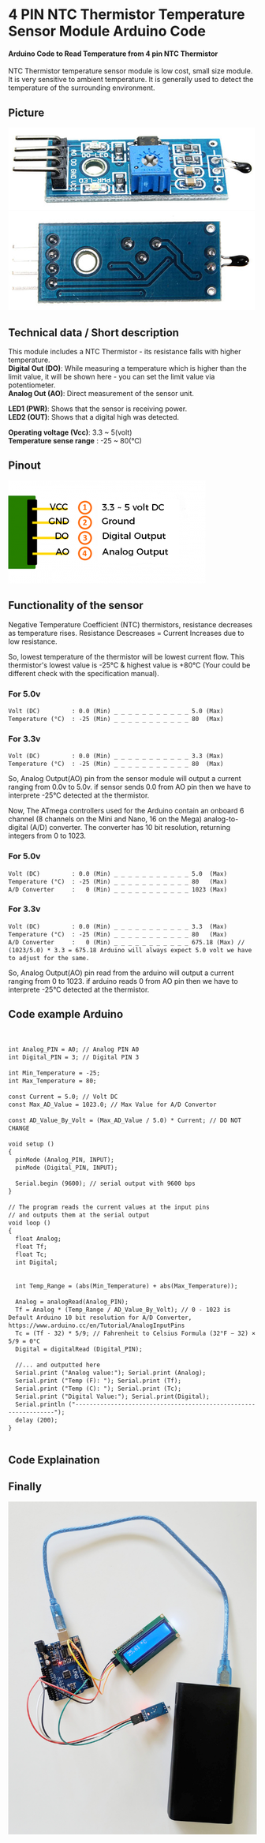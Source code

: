# 4 PIN NTC Thermistor Temperature Sensor Module Arduino Code
#### Arduino Code to Read Temperature from 4 pin NTC Thermistor

NTC Thermistor temperature sensor module is low cost, small size module. It is very sensitive to ambient temperature. It is generally used to detect the temperature of the surrounding environment.


## Picture 
![Preview1](./images/module-front.jpg)
![Preview2](./images/module-back.jpg)

## Technical data / Short description
This module includes a NTC Thermistor - its resistance falls with higher temperature.<br>
<strong>Digital Out (DO)</strong>: While measuring a temperature which is higher than the limit value, it will be shown here - you can set the limit value via potentiometer.<br>
<strong>Analog Out (AO)</strong>: Direct measurement of the sensor unit.<br>

<strong>LED1 (PWR)</strong>: Shows that the sensor is receiving power. <br>
<strong>LED2 (OUT)</strong>: Shows that a digital high was detected. <br>

<strong>Operating voltage (Vcc)</strong>: 3.3 ~ 5(volt)<br>
<strong>Temperature sense range</strong> : -25 ~ 80(°C) <br>

## Pinout
![Preview3](./images/pinout-image.png)

## Functionality of the sensor
Negative Temperature Coefficient (NTC) thermistors, resistance decreases as temperature rises.
Resistance Descreases = Current Increases due to low resistance. 

So, lowest temperature of the thermistor will be lowest current flow. This thermistor's lowest value is -25°C & highest value is +80°C (Your could be different check with the specification manual).

### For 5.0v
```
Volt (DC)         : 0.0 (Min) _ _ _ _ _ _ _ _ _ _ _ 5.0 (Max)
Temperature (°C)  : -25 (Min) _ _ _ _ _ _ _ _ _ _ _ 80  (Max)
```
### For 3.3v
```
Volt (DC)         : 0.0 (Min) _ _ _ _ _ _ _ _ _ _ _ 3.3 (Max)
Temperature (°C)  : -25 (Min) _ _ _ _ _ _ _ _ _ _ _ 80  (Max)
```
So, Analog Output(AO) pin from the sensor module will output a current ranging from 0.0v to 5.0v. if sensor sends 0.0 from AO pin then we have to interprete -25°C detected at the thermistor.

Now, The ATmega controllers used for the Arduino contain an onboard 6 channel (8 channels on the Mini and Nano, 16 on the Mega) analog-to-digital (A/D) converter. The converter has 10 bit resolution, returning integers from 0 to 1023. 
### For 5.0v
```
Volt (DC)         : 0.0 (Min) _ _ _ _ _ _ _ _ _ _ _ 5.0  (Max)
Temperature (°C)  : -25 (Min) _ _ _ _ _ _ _ _ _ _ _ 80   (Max)
A/D Converter     :   0 (Min) _ _ _ _ _ _ _ _ _ _ _ 1023 (Max)
```
### For 3.3v
```
Volt (DC)         : 0.0 (Min) _ _ _ _ _ _ _ _ _ _ _ 3.3  (Max)
Temperature (°C)  : -25 (Min) _ _ _ _ _ _ _ _ _ _ _ 80   (Max)
A/D Converter     :   0 (Min) _ _ _ _ _ _ _ _ _ _ _ 675.18 (Max) // (1023/5.0) * 3.3 = 675.18 Arduino will always expect 5.0 volt we have to adjust for the same.
```
So, Analog Output(AO) pin read from the arduino will output a current ranging from 0 to 1023. if arduino reads 0 from AO pin then we have to interprete -25°C detected at the thermistor.

## Code example Arduino
```


int Analog_PIN = A0; // Analog PIN A0
int Digital_PIN = 3; // Digital PIN 3

int Min_Temperature = -25;
int Max_Temperature = 80;

const Current = 5.0; // Volt DC
const Max_AD_Value = 1023.0; // Max Value for A/D Convertor

const AD_Value_By_Volt = (Max_AD_Value / 5.0) * Current; // DO NOT CHANGE

void setup ()
{
  pinMode (Analog_PIN, INPUT);
  pinMode (Digital_PIN, INPUT);
       
  Serial.begin (9600); // serial output with 9600 bps
}
  
// The program reads the current values at the input pins
// and outputs them at the serial output
void loop ()
{
  float Analog;
  float Tf;
  float Tc;
  int Digital;


  int Temp_Range = (abs(Min_Temperature) + abs(Max_Temperature));

  Analog = analogRead(Analog_PIN);   
  Tf = Analog * (Temp_Range / AD_Value_By_Volt); // 0 - 1023 is Default Arduino 10 bit resolution for A/D Converter, https://www.arduino.cc/en/Tutorial/AnalogInputPins
  Tc = (Tf - 32) * 5/9; // Fahrenheit to Celsius Formula (32°F − 32) × 5/9 = 0°C
  Digital = digitalRead (Digital_PIN);
    
  //... and outputted here
  Serial.print ("Analog value:"); Serial.print (Analog);
  Serial.print ("Temp (F): "); Serial.print (Tf);
  Serial.print ("Temp (C): "); Serial.print (Tc);
  Serial.print ("Digital Value:"); Serial.print(Digital);
  Serial.println ("----------------------------------------------------------------");
  delay (200);
}


```

## Code Explaination


## Finally
![Preview4](./images/final.jpg)

